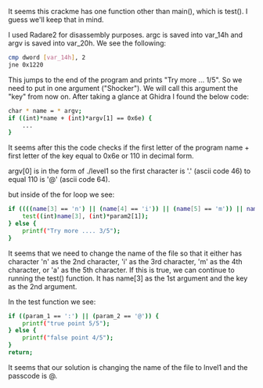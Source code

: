 It seems this crackme has one function other than main(), which is test(). I guess we'll keep that in mind.

I used Radare2 for disassembly purposes. argc is saved into var_14h and argv is saved into var_20h. We see the following:

```bash
cmp dword [var_14h], 2
jne 0x1220
```
This jumps to the end of the program and prints "Try more ... 1/5". So we need to put in one argument ("Shocker"). We will call this argument the "key" from now on. After taking a glance at Ghidra I found the below code:

```bash
char * name = * argv;
if ((int)*name + (int)*argv[1] == 0x6e) {
	...
}
```

It seems after this the code checks if the first letter of the program name + first letter of the key equal to 0x6e or 110 in decimal form.

argv[0] is in the form of ./level1 so the first character is '.' (ascii code 46) to equal 110 is '@' (ascii code 64).

but inside of the for loop we see:

```bash
if ((((name[3] == 'n') || (name[4] == 'i')) || (name[5] == 'm')) || name[6] == 'a') {
	test((int)name[3], (int)*param2[1]);
} else {
	printf("Try more .... 3/5");
}
```

It seems that we need to change the name of the file so that it either has character 'n' as the 2nd character, 'i' as the 3rd character, 'm' as the 4th character, or 'a' as the 5th character. If this is true, we can continue to running the test() function. It has name[3] as the 1st argument and the key as the 2nd argument.

In the test function we see:

```bash
if ((param_1 == ':') || (param_2 == '@')) {
	printf("true point 5/5");
} else {
	printf("false point 4/5");
}
return;
```
It seems that our solution is changing the name of the file to lnvel1 and the passcode is @.
